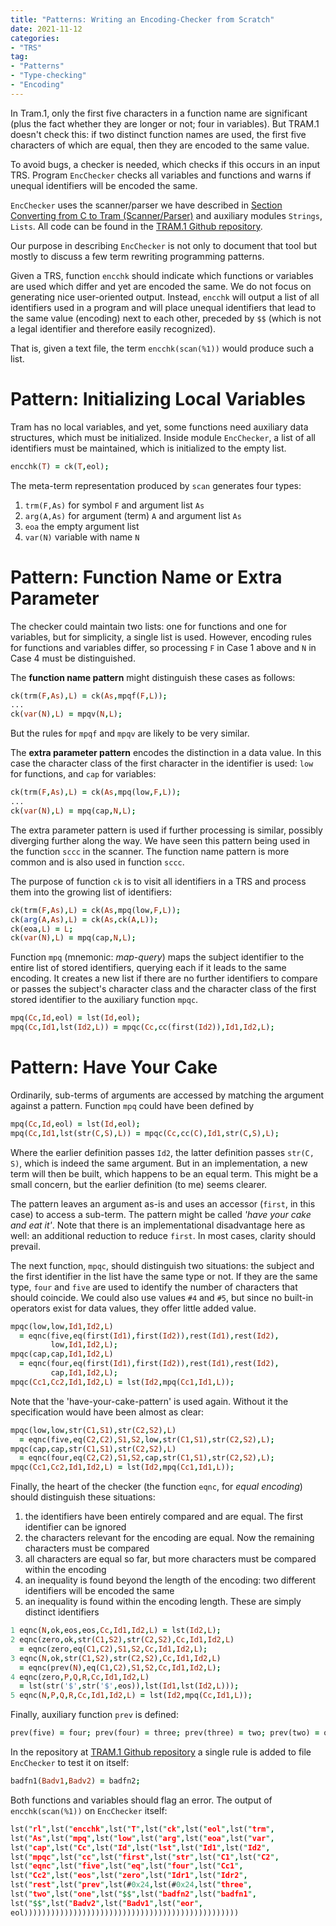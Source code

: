 ```yaml
---
title: "Patterns: Writing an Encoding-Checker from Scratch"
date: 2021-11-12
categories:
- "TRS"
tag:
- "Patterns"
- "Type-checking"
- "Encoding"
---
```

In Tram.1, only the first five characters in a function name are significant (plus the fact whether they are longer or not; four in variables). But TRAM.1 doesn't check this: if two distinct function names are used, the first five characters of which are equal, then they are encoded to the same value.

To avoid bugs, a checker is needed, which checks if this occurs in an input TRS. Program `EncChecker` checks all variables and functions and warns if unequal identifiers will be encoded the same.

`EncChecker` uses the scanner/parser we have described in [Section Converting from C to Tram (Scanner/Parser)](/trs/convertingctotram/) and auxiliary modules `Strings`, `Lists`. All code can be found in the [TRAM.1 Github repository](https://github.com/BabelfishNL/Tram.git).

Our purpose in describing `EncChecker` is not only to document that tool but mostly to discuss a few term rewriting programming patterns.

Given a TRS, function `encchk` should indicate which functions or variables are used which differ and yet are encoded the same. We do not focus on generating nice user-oriented output. Instead, `encchk` will output a list of all identifiers used in a program and will place unequal identifiers that lead to the same value (encoding) next to each other, preceded by `$$` (which is not a legal identifier and therefore easily recognized).

That is, given a text file, the term `encchk(scan(%1))` would produce such a list.

# Pattern: Initializing Local Variables
Tram has no local variables, and yet, some functions need auxiliary data structures, which must be initialized. Inside module `EncChecker`, a list of all identifiers must be maintained, which is initialized to the empty list.

```Prolog
encchk(T) = ck(T,eol);
```

The meta-term representation produced by `scan` generates four types:

1. `trm(F,As)` for symbol `F` and argument list `As`
1. `arg(A,As)` for argument (term) `A` and argument list `As`
1. `eoa` the empty argument list
1. `var(N)` variable with name `N`

# Pattern: Function Name or Extra Parameter
The checker could maintain two lists: one for functions and one for variables, but for simplicity, a single list is used. However, encoding rules for functions and variables differ, so processing `F` in Case 1 above and `N` in Case 4 must be distinguished. 

The **function name pattern** might distinguish these cases as follows:

```Prolog {linenos=false}
ck(trm(F,As),L) = ck(As,mpqf(F,L));
...
ck(var(N),L) = mpqv(N,L);
```

But the rules for `mpqf` and `mpqv` are likely to be very similar.

The **extra parameter pattern** encodes the distinction in a data value. In this case the character class of the first character in the identifier is used: `low` for functions, and `cap` for variables:

```Prolog {linenos=false}
ck(trm(F,As),L) = ck(As,mpq(low,F,L));
...
ck(var(N),L) = mpq(cap,N,L);
```

The extra parameter pattern is used if further processing is similar, possibly diverging further along the way. We have seen this pattern being used in the function `sccc` in the scanner. The function name pattern is more common and is also used in function `sccc`.

The purpose of function `ck` is to visit all identifiers in a TRS and process them into the growing list of identifiers:

```Prolog
ck(trm(F,As),L) = ck(As,mpq(low,F,L));
ck(arg(A,As),L) = ck(As,ck(A,L));
ck(eoa,L) = L;
ck(var(N),L) = mpq(cap,N,L);
```

Function `mpq` (mnemonic: *map-query*) maps the subject identifier to the entire list of stored identifiers, querying each if it leads to the same encoding. It creates a new list if there are no further identifiers to compare or passes the subject's character class and the character class of the first stored identifier to the auxiliary function `mpqc`.

```Prolog
mpq(Cc,Id,eol) = lst(Id,eol);
mpq(Cc,Id1,lst(Id2,L)) = mpqc(Cc,cc(first(Id2)),Id1,Id2,L);
```

# Pattern: Have Your Cake
Ordinarily, sub-terms of arguments are accessed by matching the argument against a pattern. Function `mpq` could have been defined by

```Prolog
mpq(Cc,Id,eol) = lst(Id,eol);
mpq(Cc,Id1,lst(str(C,S),L)) = mpqc(Cc,cc(C),Id1,str(C,S),L);
```

Where the earlier definition passes `Id2`, the latter definition passes `str(C, S)`, which is indeed the same argument. But in an implementation, a new term will then be built, which happens to be an equal term. This might be a small concern, but the earlier definition (to me) seems clearer.

The pattern leaves an argument as-is and uses an accessor (`first`, in this case) to access a sub-term. The pattern might be called *'have your cake and eat it'*. Note that there is an implementational disadvantage here as well: an additional reduction to reduce `first`. In most cases, clarity should prevail.

The next function, `mpqc`, should distinguish two situations: the subject and the first identifier in the list have the same type or not. If they are the same type, `four` and `five` are used to identify the number of characters that should coincide. We could also use values `#4` and `#5`, but since no built-in operators exist for data values, they offer little added value.

```Prolog {linenos=false}
mpqc(low,low,Id1,Id2,L)
  = eqnc(five,eq(first(Id1),first(Id2)),rest(Id1),rest(Id2),
         low,Id1,Id2,L);
mpqc(cap,cap,Id1,Id2,L)
  = eqnc(four,eq(first(Id1),first(Id2)),rest(Id1),rest(Id2),
         cap,Id1,Id2,L);
mpqc(Cc1,Cc2,Id1,Id2,L) = lst(Id2,mpq(Cc1,Id1,L));
```

Note that the 'have-your-cake-pattern' is used again. Without it the specification would have been almost as clear:

```Prolog {linenos=false}
mpqc(low,low,str(C1,S1),str(C2,S2),L)
  = eqnc(five,eq(C2,C2),S1,S2,low,str(C1,S1),str(C2,S2),L);
mpqc(cap,cap,str(C1,S1),str(C2,S2),L)
  = eqnc(four,eq(C2,C2),S1,S2,cap,str(C1,S1),str(C2,S2),L);
mpqc(Cc1,Cc2,Id1,Id2,L) = lst(Id2,mpq(Cc1,Id1,L));
```

Finally, the heart of the checker (the function `eqnc`, for *equal encoding*) should distinguish these situations:
1. the identifiers have been entirely compared and are equal. The first identifier can be ignored
2. the characters relevant for the encoding are equal. Now the remaining characters must be compared
3. all characters are equal so far, but more characters must be compared within the encoding
4. an inequality is found beyond the length of the encoding: two different identifiers will be encoded the same
5. an inequality is found within the encoding length. These are simply distinct identifiers

```Prolog {linenos=false}
1 eqnc(N,ok,eos,eos,Cc,Id1,Id2,L) = lst(Id2,L);
2 eqnc(zero,ok,str(C1,S2),str(C2,S2),Cc,Id1,Id2,L)
  = eqnc(zero,eq(C1,C2),S1,S2,Cc,Id1,Id2,L);
3 eqnc(N,ok,str(C1,S2),str(C2,S2),Cc,Id1,Id2,L)
  = eqnc(prev(N),eq(C1,C2),S1,S2,Cc,Id1,Id2,L);
4 eqnc(zero,P,Q,R,Cc,Id1,Id2,L) 
  = lst(str('$',str('$',eos)),lst(Id1,lst(Id2,L)));
5 eqnc(N,P,Q,R,Cc,Id1,Id2,L) = lst(Id2,mpq(Cc,Id1,L));
```

Finally, auxiliary function `prev` is defined:

```Prolog
prev(five) = four; prev(four) = three; prev(three) = two; prev(two) = one; prev(one) = zero;
```

In the repository at  [TRAM.1 Github repository](https://github.com/BabelfishNL/Tram.git) a single rule is added to file `EncChecker` to test it on itself:

```Prolog
badfn1(Badv1,Badv2) = badfn2;
```
 Both functions and variables should flag an error. The output of `encchk(scan(%1))` on `EncChecker` itself:
  
```Prolog
lst("rl",lst("encchk",lst("T",lst("ck",lst("eol",lst("trm",
lst("As",lst("mpq",lst("low",lst("arg",lst("eoa",lst("var",
lst("cap",lst("Cc",lst("Id",lst("lst",lst("Id1",lst("Id2",
lst("mpqc",lst("cc",lst("first",lst("str",lst("C1",lst("C2",
lst("eqnc",lst("five",lst("eq",lst("four",lst("Cc1",
lst("Cc2",lst("eos",lst("zero",lst("Idr1",lst("Idr2",
lst("rest",lst("prev",lst(#0x24,lst(#0x24,lst("three",
lst("two",lst("one",lst("$$",lst("badfn2",lst("badfn1",
lst("$$",lst("Badv2",lst("Badv1",lst("eor",
eol))))))))))))))))))))))))))))))))))))))))))))))))
```



